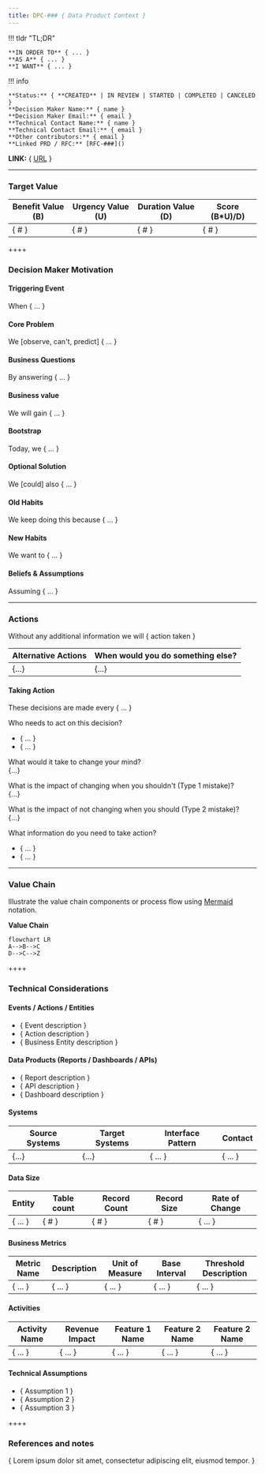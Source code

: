 ```yaml
---
title: DPC-### { Data Product Context }
---
```

<!---
The Data Product Context (DPC) document is used to record the high level features and associated requirements for a data product. This document will be used to help describe the work to be done.

File name: DPC-###_<Data Product>.md
--->

<!---## DPC-### { Data Product Context }--->

!!! tldr "TL;DR"  
<!---### TL;DR ---> 
    **IN ORDER TO** { ... }  
    **AS A** { ... }  
    **I WANT** { ... }  

!!! info  
<!---### Info--->
    **Status:** { **CREATED** | IN REVIEW | STARTED | COMPLETED | CANCELED }  
    **Decision Maker Name:** { name }  
    **Decision Maker Email:** { email }  
    **Technical Contact Name:** { name }  
    **Technical Contact Email:** { email }  
    **Other contributors:** { email }  
    **Linked PRD / RFC:** [RFC-###]()  

**LINK:**  { [URL]() }  

----

### Target Value
<!--- Document the expected financial impact of this project. May be expressed as quantity or quality values.--->

<!--- At this point in the project life cycle, we are estimating the rough costs associated with this feature for prioritization purposes only. The scoring values are always in the context of other opportunities and should be rescored on each evaluation.  --->

<!---One scoring method is to use a modified Fibonacci sequence for each value (1, 2, 3, 5, 8, 13, 21). Benefits and Urgency are scored highest to lowest (lowest benefit = 1) and Duration is scored lowest to highest (e.g. shortest duration = 1). See Ch. 9: Final Iteration - Innovation and Planning in the book "Building Data Products: Introduction to Data and Analytics Engineering for non-programmers"  --->

|Benefit Value (B) | Urgency Value (U) | Duration Value (D) | Score (B*U)/D) |
|---|---|---|---|
|{ # }|{ # }|{ # }|{ # }| 

<!---An alternative scoring method: The value assigned to the project is determined by providing each stakeholder an equal amount of money to spend on any of the features being evaluated with this process. The total amount in the pool is determined by multiplying the number of developers times the number of months in the timeframe (e.g. 10 developers * 3 months * $5 = $150 total). If you have five people making the prioritization decisions, then the $150 is divided by five. This provides each person $30 to vote with.

**Resource estimate:** { XX people }  
**Time estimate:**  { XX time }  
**Feature cost:** { $5 per FTE per month * time * people }  

### Final business value score: { $## }  
--->

<!--- Another alternative is to estimate the financial impact to the project. --->
<!---
| Units Sold | Unit Price | Raw Materials (TVC) | Operating Expanse | Financial Throughput |
|---|---|---|---|---|
| { increased } | { decreased } | { 3 contract devs. } | { increased $1000/mo x 4 monthss} | { Increased } |
--->

++++

### Decision Maker Motivation
#### Triggering Event
When { ... }  
#### Core Problem
We [observe, can't, predict] { ... }  
#### Business Questions
By answering { ... }  
#### Business value
We will gain { ... }  
#### Bootstrap
Today, we { ... }  
#### Optional Solution
We [could] also { ... }  
#### Old Habits
We keep doing this because { ... }  
#### New Habits 
We want to { ... }  
#### Beliefs & Assumptions
Assuming { ... }  

----

### Actions
Without any additional information we will { action taken }  

|Alternative Actions|When would you do something else?|  
|---|---|  
|{...}|{...}|  

#### Taking Action
These decisions are made every { ... }  

Who needs to act on this decision?  
- { ... }  
- { ... }  

What would it take to change your mind?  
{...}  

What is the impact of changing when you shouldn't (Type 1 mistake)?  
{...}  

What is the impact of not changing when you should (Type 2 mistake)?  
{...}  

What information do you need to take action?  
- { ... }  
- { ... }  

----

### Value Chain
Illustrate the value chain components or process flow using [Mermaid](https://mermaid-js.github.io/mermaid/#/) notation. 

**Value Chain**  
```mermaid
flowchart LR
A-->B-->C
D-->C-->Z
```

++++

### Technical Considerations
#### Events / Actions / Entities
- { Event description }  
- { Action description }  
- { Business Entity description }  

#### Data Products (Reports / Dashboards / APIs)   
- { Report description }  
- { API description }  
- { Dashboard description }  

#### Systems
|Source Systems| Target Systems | Interface Pattern | Contact |
|---|---|---|---|
| {...} | {...} | { ... } | { ... } |

#### Data Size
|Entity|Table count|Record Count|Record Size|Rate of Change|
|---|---|---|---|---|
| { ... } | { # } | { # } | { # } | { ... } |

#### Business Metrics
| Metric Name | Description | Unit of Measure | Base Interval | Threshold Description |  
|---|---|---|---|---|  
|  { ... } | { ... } | { ... } | { ... } | { ... } |  

#### Activities
| Activity Name | Revenue Impact | Feature 1 Name | Feature 2 Name | Feature 2 Name |  
|---|---|---|---|---|  
|  { ... } | { ... } | { ... } | { ... } | { ... } |  

#### Technical Assumptions
- { Assumption 1 }  
- { Assumption 2 }  
- { Assumption 3 }  

++++

### References and notes
{ Lorem ipsum dolor sit amet, consectetur adipiscing elit, eiusmod tempor. }  
